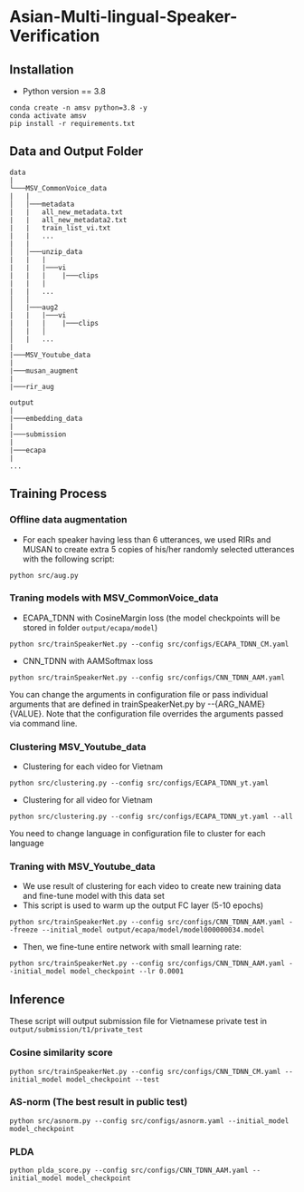 # **Asian-Multi-lingual-Speaker-Verification**

## **Installation**

- Python version == 3.8

``` 
conda create -n amsv python=3.8 -y
conda activate amsv
pip install -r requirements.txt
```

## **Data and Output Folder**

```
data
|
└───MSV_CommonVoice_data
|   |
│   │───metadata
|   |   all_new_metadata.txt
|   |   all_new_metadata2.txt
|   |   train_list_vi.txt
|   |   ...
|   |    
│   │───unzip_data
|   |   |
|   |   |───vi
|   |   |    |───clips
|   |   |
|   |   ...
│   │
│   |───aug2
|   |   |───vi
|   |   |    |───clips
│   |   │   
│   |   ...
|   
|───MSV_Youtube_data
|
|───musan_augment
|
|───rir_aug

output
|
|───embedding_data
|   
|───submission
|
|───ecapa
|
...
```

## **Training Process**

### **Offline data augmentation**

- For each speaker having less than 6 utterances, we used RIRs and MUSAN to create extra 5 copies of his/her randomly selected utterances with the following script:
```
python src/aug.py
```

### **Traning models with MSV_CommonVoice_data**
- ECAPA_TDNN with CosineMargin loss (the model checkpoints will be stored in folder ```output/ecapa/model```)
```
python src/trainSpeakerNet.py --config src/configs/ECAPA_TDNN_CM.yaml
```
- CNN_TDNN with AAMSoftmax loss
```
python src/trainSpeakerNet.py --config src/configs/CNN_TDNN_AAM.yaml
```

You can change the arguments in configuration file or pass individual arguments that are defined in trainSpeakerNet.py by --{ARG_NAME} {VALUE}. Note that the configuration file overrides the arguments passed via command line.

### **Clustering MSV_Youtube_data**
- Clustering for each video for Vietnam 
```
python src/clustering.py --config src/configs/ECAPA_TDNN_yt.yaml
```
- Clustering for all video for Vietnam
```
python src/clustering.py --config src/configs/ECAPA_TDNN_yt.yaml --all
```
You need to change language in configuration file to cluster for each language

### **Traning with MSV_Youtube_data**
- We use result of clustering for each video to create new training data and fine-tune model with this data set
- This script is used to warm up the output FC layer (5-10 epochs)
```
python src/trainSpeakerNet.py --config src/configs/CNN_TDNN_AAM.yaml --freeze --initial_model output/ecapa/model/model000000034.model
```
- Then, we fine-tune entire network with small learning rate:
```
python src/trainSpeakerNet.py --config src/configs/CNN_TDNN_AAM.yaml --initial_model model_checkpoint --lr 0.0001
```
## Inference

These script will output submission file for Vietnamese private test in ```output/submission/t1/private_test```
### Cosine similarity score
```
python src/trainSpeakerNet.py --config src/configs/CNN_TDNN_CM.yaml --initial_model model_checkpoint --test
```

### AS-norm (The best result in public test)
```
python src/asnorm.py --config src/configs/asnorm.yaml --initial_model model_checkpoint
```

### PLDA

```
python plda_score.py --config src/configs/CNN_TDNN_AAM.yaml --initial_model model_checkpoint
```

